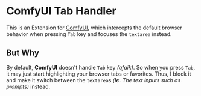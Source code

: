﻿# ComfyUI Tab Handler
This is an Extension for [ComfyUI](https://github.com/comfyanonymous/ComfyUI), which intercepts the default browser behavior when pressing `Tab` key and focuses the `textarea` instead.

## But Why
By default, **ComfyUI** doesn't handle `Tab` key *(afaik)*. So when you press `Tab`, it may just start highlighting your browser tabs or favorites. Thus, I block it and make it switch between the `textarea`s *(**ie.** The text inputs such as prompts)* instead.
